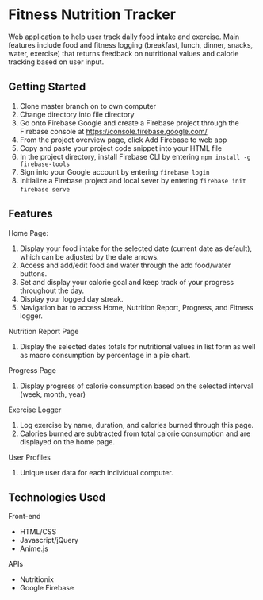 # Fitness Nutrition Tracker

Web application to help user track daily food intake and exercise. Main features include food and fitness logging (breakfast, lunch, dinner, snacks, water, exercise) that returns feedback on nutritional values and calorie tracking based on user input. 

## Getting Started

1. Clone master branch on to own computer
2. Change directory into file directory
3. Go onto Firebase Google and create a Firebase project through the Firebase console at https://console.firebase.google.com/
4. From the project overview page, click Add Firebase to web app
5. Copy and  paste your project code snippet into your HTML file
6. In the project directory, install Firebase CLI by entering `npm install -g firebase-tools`
7. Sign into your Google account by entering `firebase login`
8. Initialize a Firebase project and local sever by entering 
`firebase init`
`firebase serve`

## Features
Home Page:
  1. Display your food intake for the selected date (current date as default), which can be adjusted by the date arrows.
  2. Access and add/edit food and water through the add food/water buttons.
  3. Set and display your calorie goal and keep track of your progress throughout the day. 
  4. Display your logged day streak.
  5. Navigation bar to access Home, Nutrition Report, Progress, and Fitness logger.
  
Nutrition Report Page
  1. Display the selected dates totals for nutritional values in list form as well as macro consumption by percentage in a pie chart.
  
Progress Page
  1. Display progress of calorie consumption based on the selected interval (week, month, year)

Exercise Logger
  1. Log exercise by name, duration, and calories burned through this page.
  2. Calories burned are subtracted from total calorie consumption and are displayed on the home page. 

User Profiles
  1. Unique user data for each individual computer. 

## Technologies Used

Front-end
  * HTML/CSS
  * Javascript/jQuery
  * Anime.js
  
APIs
  * Nutritionix
  * Google Firebase
